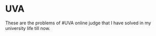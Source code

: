 # UVA
These are the problems of #UVA online judge that I have solved in my university life till now.
